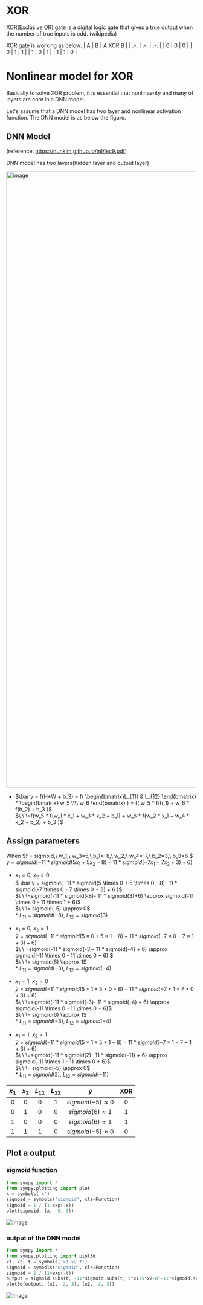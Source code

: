 
# XOR

XOR(Exclusive OR) gate is a digital logic gate that gives a true output when the number of true inputs is odd. (wikipedia)

XOR gate is working as below:
| A | B | A XOR B |
| :-: | :-: | :-: |
| 0 | 0 | 0 |
| 0 | 1 | 1 |
| 1 | 0 | 1 |
| 1 | 1 | 0 |

# Nonlinear model for XOR
Basically to solve XOR problem, it is essential that nonlinaerity and many of layers are core in a DNN model.

Let's assume that a DNN model has two layer and nonlinear activation function.
The DNN model is as below the figure.

## DNN Model
(reference: https://hunkim.github.io/ml/lec9.pdf)

DNN model has two layers(hidden layer and output layer)

<img width="1633" alt="image" src="https://user-images.githubusercontent.com/93747285/140840664-b8010a80-70a9-4ee8-abd5-d81bfd1b7e79.png">

- $\bar y = f(H*W + b_3) = f( \begin{bmatrix}L_{11} & L_{12} \end{bmatrix} * \begin{bmatrix} w_5 \\\\ w_6 \end{bmatrix} ) = f( w_5 * f(h_1) + w_6 * f(h_2) + b_3 )$ \
$\ \ \=f(w_5 * f(w_1 * x_1 + w_3 * x_2 + b_1) + w_6 * f(w_2 * x_1 + w_4 * x_2 + b_2) + b_3 )$ 

## Assign parameters
When $f = sigmoid,\ w_1,\ w_3=5,\ b_1=-8,\ w_2,\ w_4=-7,\ b_2=3,\ b_3=6 $ \
$\bar y = sigmoid(-11 * sigmoid(5x_1+5x_2-8)-11*sigmoid(-7x_1-7x_2+3)+6)$

- $x_1=0,\ x_2=0$ \
$ \bar y = sigmoid( -11 * sigmoid(5 \times 0 + 5 \times 0 - 8)- 11 * sigmoid(-7 \times 0 - 7 \times 0 + 3) + 6 )$ \
$\ \ \=sigmoid(-11 * sigmoid(-8)- 11 * sigmoid(3)+6) \approx sigmoid(-11 \times 0 - 11 \times 1 + 6)$ \
$\ \ \= sigmoid(-5) \approx 0$ \
$*\ L_{11} = sigmoid(-8),\ L_{12}=sigmoid(3)$

- $x_1=0,\ x_2=1$ \
$\bar y = sigmoid( -11 * sigmoid(5 \times 0 + 5 \times 1 - 8)- 11 * sigmoid(-7 \times 0 - 7 \times 1 + 3) + 6 )$ \
$\ \ \=sigmoid(-11 * sigmoid(-3)- 11 * sigmoid(-4) + 6) \approx sigmoid(-11 \times 0 - 11 \times 0 + 6) $\
$\ \ \= sigmoid(6) \approx 1$ \
$*\ L_{11} = sigmoid(-3),\ L_{12}=sigmoid(-4)$

- $x_1=1,\ x_2=0$ \
$\bar y = sigmoid( -11 * sigmoid(5 \times 1 + 5 \times 0 - 8)- 11 * sigmoid(-7 \times 1 - 7 \times 0 + 3) + 6 )$ \
$\ \ \=sigmoid(-11 * sigmoid(-3)- 11 * sigmoid(-4) + 6) \approx sigmoid(-11 \times 0 - 11 \times 0 + 6)$ \
$\ \ \= sigmoid(6) \approx 1$ \
$*\ L_{11} = sigmoid(-3),\ L_{12}=sigmoid(-4)$

- $x_1=1,\ x_2=1$ \
$\bar y = sigmoid( -11 * sigmoid(5 \times 1 + 5 \times 1 - 8)- 11 * sigmoid(-7 \times 1 - 7 \times 1 + 3) + 6 )$ \
$\ \ \=sigmoid(-11 * sigmoid(2)- 11 * sigmoid(-11) + 6) \approx sigmoid(-11 \times 1 - 11 \times 0 + 6)$ \
$\ \ \= sigmoid(-5) \approx 0$ \
$*\ L_{11} = sigmoid(2),\ L_{12}=sigmoid(-11)$

| $x_{1}$ | $x_{2}$ | $L_{11}$ | $L_{12}$ | $\bar y$ | XOR |
| :-: | :-: | :-: | :-: | :-: | :-: |
| 0 | 0 | 0 | 1 | $sigmoid(-5) \approx 0$ | 0 |
| 0 | 1 | 0 | 0 | $sigmoid(6) \approx 1$ | 1 |
| 1 | 0 | 0 | 0 | $sigmoid(6) \approx 1$ | 1 |
| 1 | 1 | 1 | 0 | $sigmoid(-5) \approx 0$ | 0 |

## Plot a output
### sigmoid function
```python
from sympy import *
from sympy.plotting import plot
x = symbols('x')
sigmoid = symbols('sigmoid', cls=Function)
sigmoid = 1 / (1+exp(-x))
plot(sigmoid, (x, -5, 5))
```
![image](https://user-images.githubusercontent.com/93747285/140710128-13b7b2c0-3fdf-4798-a672-d215e6d6a8f2.png)

### output of the DNN model
```python
from sympy import *
from sympy.plotting import plot3d
x1, x2, t = symbols('x1 x2 t')
sigmoid = symbols('sigmoid', cls=Function)
sigmoid = 1 / (1+exp(-t))
output = sigmoid.subs(t, -11*sigmoid.subs(t, 5*x1+5*x2-8)-11*sigmoid.subs(t, -7*x1-7*x2+3)+6)
plot3d(output, (x1, -2, 3), (x2, -2, 3))
```
![image](https://user-images.githubusercontent.com/93747285/140711805-33df7fe8-e976-4127-84da-e1cfda231b07.png)


